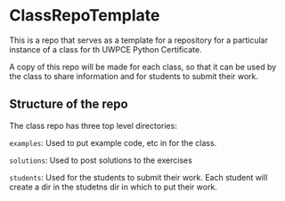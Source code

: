 # ClassRepoTemplate

This is a repo that serves as a template for a repository for a particular
instance of a class for th UWPCE Python Certificate.

A copy of this repo will be made for each class, so that it can be used by the class to share information and for students to submit their work.

## Structure of the repo

The class repo has three top level directories:

`examples`: Used to put example code, etc in for the class.

`solutions`: Used to post solutions to the exercises

`students`: Used for the students to submit their work. Each student will create a dir in the studetns dir in which to put their work.


